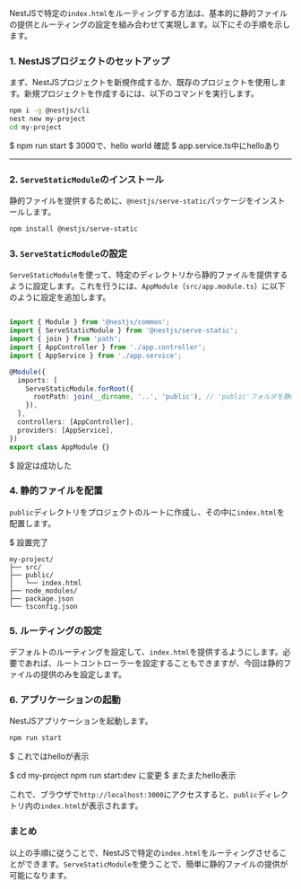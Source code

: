 NestJSで特定の`index.html`をルーティングする方法は、基本的に静的ファイルの提供とルーティングの設定を組み合わせて実現します。以下にその手順を示します。

### 1. NestJSプロジェクトのセットアップ
まず、NestJSプロジェクトを新規作成するか、既存のプロジェクトを使用します。新規プロジェクトを作成するには、以下のコマンドを実行します。

```bash
npm i -g @nestjs/cli
nest new my-project
cd my-project
```

$ npm run start
$ 3000で、hello world 確認
$ app.service.ts中にhelloあり

---

### 2. `ServeStaticModule`のインストール
静的ファイルを提供するために、`@nestjs/serve-static`パッケージをインストールします。

```bash
npm install @nestjs/serve-static
```

### 3. `ServeStaticModule`の設定
`ServeStaticModule`を使って、特定のディレクトリから静的ファイルを提供するように設定します。これを行うには、`AppModule`（`src/app.module.ts`）に以下のように設定を追加します。

```typescript

import { Module } from '@nestjs/common';
import { ServeStaticModule } from '@nestjs/serve-static';
import { join } from 'path';
import { AppController } from './app.controller';
import { AppService } from './app.service';

@Module({
  imports: [
    ServeStaticModule.forRoot({
      rootPath: join(__dirname, '..', 'public'), // 'public'フォルダを静的ファイルのルートとして指定
    }),
  ],
  controllers: [AppController],
  providers: [AppService],
})
export class AppModule {}

```

$ 設定は成功した

### 4. 静的ファイルを配置
`public`ディレクトリをプロジェクトのルートに作成し、その中に`index.html`を配置します。

$ 設置完了

```
my-project/
├── src/
├── public/
│   └── index.html
├── node_modules/
├── package.json
└── tsconfig.json
```

### 5. ルーティングの設定
デフォルトのルーティングを設定して、`index.html`を提供するようにします。必要であれば、ルートコントローラーを設定することもできますが、今回は静的ファイルの提供のみを設定します。

### 6. アプリケーションの起動
NestJSアプリケーションを起動します。

```bash
npm run start
```
$ これではhelloが表示

$ cd my-project
npm run start:dev に変更
$ またまたhello表示

これで、ブラウザで`http://localhost:3000`にアクセスすると、`public`ディレクトリ内の`index.html`が表示されます。

### まとめ
以上の手順に従うことで、NestJSで特定の`index.html`をルーティングさせることができます。`ServeStaticModule`を使うことで、簡単に静的ファイルの提供が可能になります。